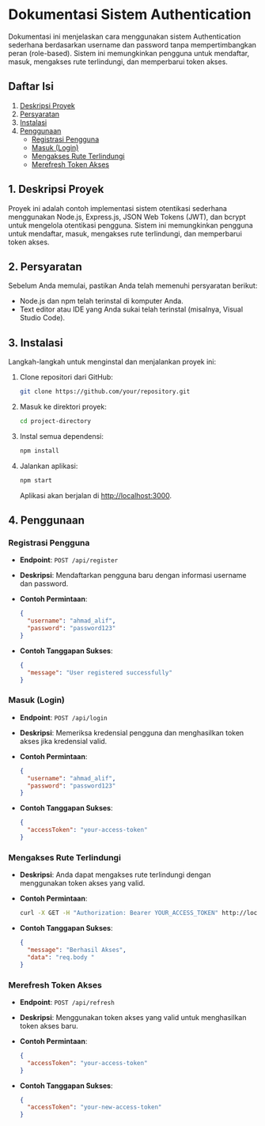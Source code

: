 # Dokumentasi Sistem Authentication

Dokumentasi ini menjelaskan cara menggunakan sistem Authentication sederhana berdasarkan username dan password tanpa mempertimbangkan peran (role-based). Sistem ini memungkinkan pengguna untuk mendaftar, masuk, mengakses rute terlindungi, dan memperbarui token akses.

## Daftar Isi

1. [Deskripsi Proyek](#deskripsi-proyek)
2. [Persyaratan](#persyaratan)
3. [Instalasi](#instalasi)
4. [Penggunaan](#penggunaan)
   - [Registrasi Pengguna](#registrasi-pengguna)
   - [Masuk (Login)](#masuk-login)
   - [Mengakses Rute Terlindungi](#mengakses-rute-terlindungi)
   - [Merefresh Token Akses](#merefresh-token-akses)

## 1. Deskripsi Proyek <a name="deskripsi-proyek"></a>

Proyek ini adalah contoh implementasi sistem otentikasi sederhana menggunakan Node.js, Express.js, JSON Web Tokens (JWT), dan bcrypt untuk mengelola otentikasi pengguna. Sistem ini memungkinkan pengguna untuk mendaftar, masuk, mengakses rute terlindungi, dan memperbarui token akses.

## 2. Persyaratan <a name="persyaratan"></a>

Sebelum Anda memulai, pastikan Anda telah memenuhi persyaratan berikut:

- Node.js dan npm telah terinstal di komputer Anda.
- Text editor atau IDE yang Anda sukai telah terinstal (misalnya, Visual Studio Code).

## 3. Instalasi <a name="instalasi"></a>

Langkah-langkah untuk menginstal dan menjalankan proyek ini:

1. Clone repositori dari GitHub:

   ```bash
   git clone https://github.com/your/repository.git
   ```

2. Masuk ke direktori proyek:

   ```bash
   cd project-directory
   ```

3. Instal semua dependensi:

   ```bash
   npm install
   ```

4. Jalankan aplikasi:

   ```bash
   npm start
   ```

   Aplikasi akan berjalan di [http://localhost:3000](http://localhost:3000).

## 4. Penggunaan <a name="penggunaan"></a>

### Registrasi Pengguna <a name="registrasi-pengguna"></a>

- **Endpoint**: `POST /api/register`
- **Deskripsi**: Mendaftarkan pengguna baru dengan informasi username dan password.
- **Contoh Permintaan**:

  ```json
  {
    "username": "ahmad_alif",
    "password": "password123"
  }
  ```

- **Contoh Tanggapan Sukses**:

  ```json
  {
    "message": "User registered successfully"
  }
  ```

### Masuk (Login) <a name="masuk-login"></a>

- **Endpoint**: `POST /api/login`
- **Deskripsi**: Memeriksa kredensial pengguna dan menghasilkan token akses jika kredensial valid.
- **Contoh Permintaan**:

  ```json
  {
    "username": "ahmad_alif",
    "password": "password123"
  }
  ```

- **Contoh Tanggapan Sukses**:

  ```json
  {
    "accessToken": "your-access-token"
  }
  ```

### Mengakses Rute Terlindungi <a name="mengakses-rute-terlindungi"></a>

- **Deskripsi**: Anda dapat mengakses rute terlindungi dengan menggunakan token akses yang valid.
- **Contoh Permintaan**:

  ```bash
  curl -X GET -H "Authorization: Bearer YOUR_ACCESS_TOKEN" http://localhost:3000/api/protectedAuth
  ```

- **Contoh Tanggapan Sukses**:

  ```json
  {
    "message": "Berhasil Akses",
    "data": "req.body "
  }
  ```

### Merefresh Token Akses <a name="merefresh-token-akses"></a>

- **Endpoint**: `POST /api/refresh`
- **Deskripsi**: Menggunakan token akses yang valid untuk menghasilkan token akses baru.
- **Contoh Permintaan**:

  ```json
  {
    "accessToken": "your-access-token"
  }
  ```

- **Contoh Tanggapan Sukses**:

  ```json
  {
    "accessToken": "your-new-access-token"
  }
  ```
